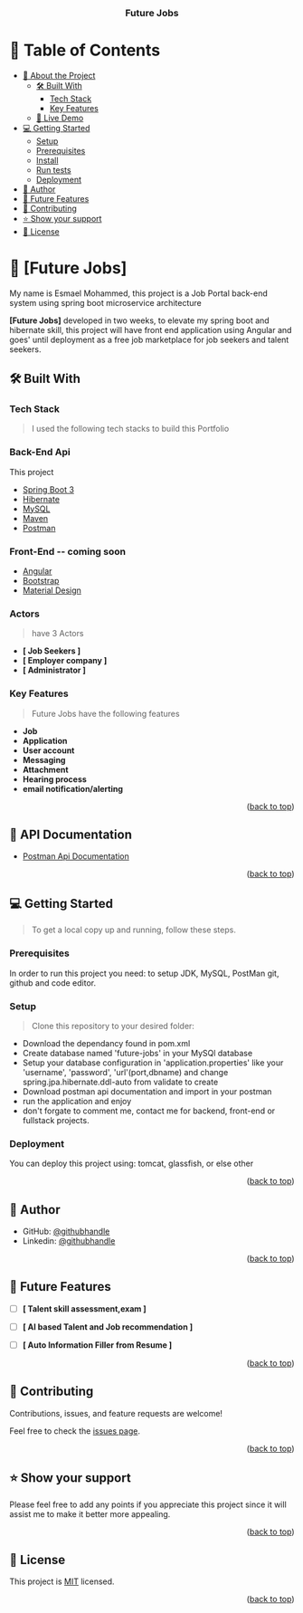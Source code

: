<a name="readme-top"></a>

<!--
HOW TO USE:
This is an example of how you may give instructions on setting up your project locally.

Modify this file to match your project and remove sections that don't apply.

REQUIRED SECTIONS:
- Table of Contents
- About the Project
  - Built With
  - Live Demo
- Getting Started
- Authors
- Future Features
- Contributing
- Show your support
- Acknowledgements
- License

OPTIONAL SECTIONS:
- FAQ

After you're finished please remove all the comments and instructions!
-->

<div align="center">
  <!-- You are encouraged to replace this logo with your own! Otherwise you can also remove it. -->
 
  <br/>

  <h3><b>Future Jobs <Job Portal Back end Application> </b></h3>

</div>
 
<!-- TABLE OF CONTENTS -->

# 📗 Table of Contents

- [📖 About the Project](#about-project)
  - [🛠 Built With](#built-with)
    - [Tech Stack](#tech-stack)
    - [Key Features](#key-features)
  - [🚀 Live Demo](#live-demo)
- [💻 Getting Started](#getting-started)
  - [Setup](#setup)
  - [Prerequisites](#prerequisites)
  - [Install](#install)
  - [Run tests](#run-tests)
  - [Deployment](#triangular_flag_on_post-deployment)
- [👥 Author](#authors)
- [🔭 Future Features](#future-features)
- [🤝 Contributing](#contributing)
- [⭐️ Show your support](#support)
- [📝 License](#license)

<!-- PROJECT DESCRIPTION -->

# 📖 [Future Jobs] <a name="about-project"></a>

My name is Esmael Mohammed, this project is a Job Portal back-end system using spring boot microservice architecture 

**[Future Jobs]** developed in two weeks, to elevate my spring boot  and hibernate  skill, this project will have front end application using Angular and goes' until  deployment as a free job marketplace for job seekers and talent seekers.
## 🛠 Built With <a name="built-with"></a>

### Tech Stack <a name="tech-stack"></a>

>I used the following tech stacks to build this Portfolio
### Back-End Api
<summary>This project</summary>
<ul>
    <li><a href="#">Spring Boot 3</a></li>
    <li><a href="#">Hibernate</a></li>
    <li><a href="#">MySQL</a></li>
    <li><a href="#">Maven</a></li>
    <li><a href="#">Postman</a></li>
</ul>
 
 ### Front-End -- coming soon</summary>
  <ul>
    <li><a href="#">Angular</a></li>
    <li><a href="#">Bootstrap</a></li>
    <li><a href="#">Material Design</a></li>
  </ul>
 
 

<!-- Features -->

### Actors <a name="key-features"></a>

>have 3 Actors

- **[ Job Seekers ]**
- **[ Employer company ]**
- **[ Administrator ]**

### Key Features <a name="key-features"></a>

>Future Jobs have the following features 

- **Job**
- **Application**
- **User account**
- **Messaging**
- **Attachment**
- **Hearing process**
- **email notification/alerting**

<p align="right">(<a href="#readme-top">back to top</a>)</p>

<!-- LIVE DEMO -->

## 🚀 API Documentation <a name="live-demo"></a>



- [Postman Api Documentation](https://documenter.getpostman.com/view/22008405/2s9YsFFZtP)

<p align="right">(<a href="#readme-top">back to top</a>)</p>

<!-- GETTING STARTED -->

## 💻 Getting Started <a name="getting-started"></a>



>To get a local copy up and running, follow these steps.

### Prerequisites

In order to run this project you need:
to setup JDK, MySQL, PostMan git, github and code editor.

<!--
Example command:

```sh
 gem install rails
```
 -->

### Setup

>Clone this repository to your desired folder: 
- Download the dependancy found in pom.xml
- Create database named 'future-jobs' in your MySQl database
- Setup your database configuration in 'application.properties' like 
 your 'username', 'password', 'url'(port,dbname) and change spring.jpa.hibernate.ddl-auto from validate to create
- Download postman api documentation and import in your postman
- run the application and enjoy 
- don't forgate to comment me, contact me for backend, front-end or fullstack projects.

 

 

### Deployment

You can deploy this project using:
tomcat, glassfish, or else other

<p align="right">(<a href="#readme-top">back to top</a>)</p>

<!-- AUTHOR -->

## 👥 Author <a name="authors"></a>

  

- GitHub: [@githubhandle](https://github.com/esmiz-dream)
- Linkedin: [@githubhandle](linkedin.com/in/esmael-mohammed-10ba5a197)
 
 

<p align="right">(<a href="#readme-top">back to top</a>)</p>

<!-- FUTURE FEATURES -->

## 🔭 Future Features <a name="future-features"></a>

- [ ] **[ Talent skill assessment,exam ]**
- [ ] **[ AI based Talent and Job recommendation ]**
- [ ] **[ Auto Information Filler from Resume ]**


<p align="right">(<a href="#readme-top">back to top</a>)</p>

<!-- CONTRIBUTING -->

## 🤝 Contributing <a name="contributing"></a>

Contributions, issues, and feature requests are welcome!

Feel free to check the [issues page](../../issues/).

<p align="right">(<a href="#readme-top">back to top</a>)</p>

<!-- SUPPORT -->

## ⭐️ Show your support <a name="support"></a>

 

Please feel free to add any points if you appreciate this project since it will assist me to make it better more appealing.

<p align="right">(<a href="#readme-top">back to top</a>)</p>
 

## 📝 License <a name="license"></a>

This project is [MIT](./LICENCE) licensed.
 
<p align="right">(<a href="#readme-top">back to top</a>)</p>